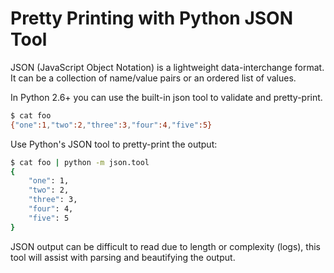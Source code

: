 # Pretty Printing with Python JSON Tool

JSON (JavaScript Object Notation) is a lightweight data-interchange format. 
It can be a collection of name/value pairs or an ordered list of values.

In Python 2.6+ you can use the built-in json tool to validate and pretty-print.

```bash
$ cat foo
{"one":1,"two":2,"three":3,"four":4,"five":5}
```
Use Python's JSON tool to pretty-print the output:

```bash
$ cat foo | python -m json.tool
{
    "one": 1,
    "two": 2,
    "three": 3,
    "four": 4,
    "five": 5  
}
```
JSON output can be difficult to read due to length or complexity (logs), this
tool will assist with parsing and beautifying the output.
